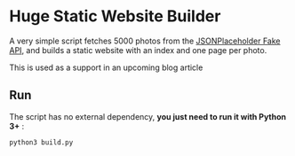 # Huge Static Website Builder

A very simple script fetches 5000 photos from the [JSONPlaceholder Fake API](https://jsonplaceholder.typicode.com/), and builds a static website with an index and one page per photo.

This is used as a support in an upcoming blog article

## Run

The script has no external dependency, **you just need to run it with Python 3+** :

```
python3 build.py
```
